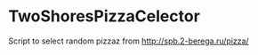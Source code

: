 TwoShoresPizzaCelector
======================

Script to select random pizzaz from http://spb.2-berega.ru/pizza/
